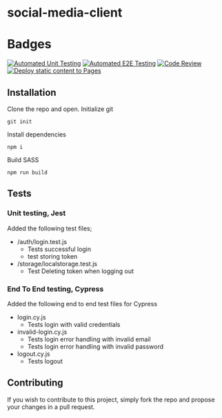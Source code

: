 # social-media-client

# Badges

[![Automated Unit Testing](https://github.com/Miksel90/social-media-client/actions/workflows/unit-testing.yml/badge.svg)](https://github.com/Miksel90/social-media-client/actions/workflows/unit-testing.yml)
[![Automated E2E Testing](https://github.com/Miksel90/social-media-client/actions/workflows/e2e.yml/badge.svg)](https://github.com/Miksel90/social-media-client/actions/workflows/e2e.yml)
[![Code Review](https://github.com/Miksel90/social-media-client/actions/workflows/gpt.yml/badge.svg)](https://github.com/Miksel90/social-media-client/actions/workflows/gpt.yml)
[![Deploy static content to Pages](https://github.com/Miksel90/social-media-client/actions/workflows/pages.yml/badge.svg)](https://github.com/Miksel90/social-media-client/actions/workflows/pages.yml)

## Installation

Clone the repo and open.
Initialize git

```
git init
```

Install dependencies

```
npm i
```

Build SASS

```
npm run build
```

## Tests

### Unit testing, Jest

Added the following test files;

- /auth/login.test.js
  - Tests successful login
  - test storing token
- /storage/localstorage.test.js
  - Test Deleting token when logging out

### End To End testing, Cypress

Added the following end to end test files for Cypress

- login.cy.js
  - Tests login with valid credentials
- invalid-login.cy.js
  - Tests login error handling with invalid email
  - Tests login error handling with invalid password
- logout.cy.js
  - Tests logout

## Contributing

If you wish to contribute to this project, simply fork the repo and propose your changes in a pull request.
